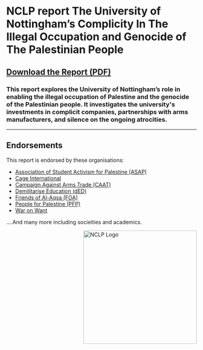 # NCLP report The University of Nottingham’s Complicity In The Illegal Occupation and Genocide of The Palestinian People


## [**Download the Report (PDF)**](https://github.com/user-attachments/files/17815755/v1.5.final.pdf)





### This report explores the University of Nottingham’s role in enabling the illegal occupation of Palestine and the genocide of the Palestinian people. It investigates the university's investments in complicit companies, partnerships with arms manufacturers, and silence on the ongoing atrocities.  




---

## Endorsements  
This report is endorsed by these organisations:  
- [Association of Student Activism for Palestine (ASAP)](#)
- [Cage International](#)
- [Campaign Against Arms Trade (CAAT)](#)
- [Demilitarise Education (dED) ](#)
- [Friends of Al-Aqsa (FOA) ](#)
- [People for Palestine (PFP)](#)
- [War on Want](#) <br>
  
  
....And many more including socieities and academics.






<img src="https://github.com/user-attachments/assets/27f4bb76-fb5a-4610-a239-19b979df2e2b" 
  alt="NCLP Logo" width="300" style="float: right; margin-left: 20px;"/> 
